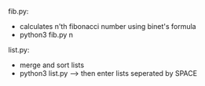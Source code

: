 fib.py:
* calculates n'th fibonacci number using binet's formula
* python3 fib.py n

list.py:
* merge and sort lists
* python3 list.py --> then enter lists seperated by SPACE
